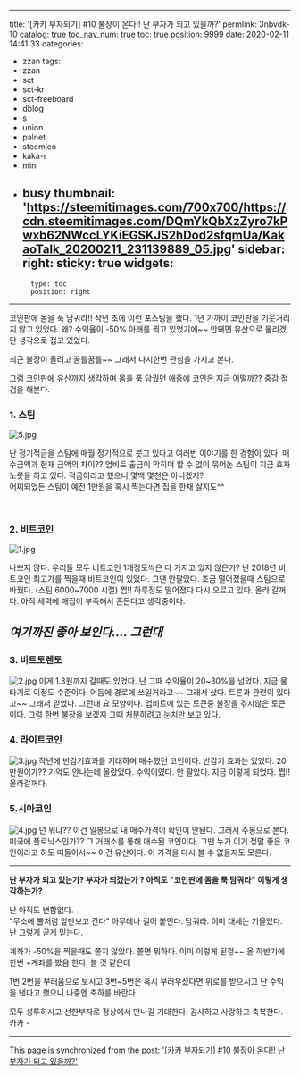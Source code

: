 
---
title: '[카카 부자되기] #10 불장이 온다!! 난 부자가 되고 있을까?'
permlink: 3nbvdk-10
catalog: true
toc_nav_num: true
toc: true
position: 9999
date: 2020-02-11 14:41:33
categories:
- zzan
tags:
- zzan
- sct
- sct-kr
- sct-freeboard
- dblog
- s
- union
- palnet
- steemleo
- kaka-r
- mini
- busy
thumbnail: 'https://steemitimages.com/700x700/https://cdn.steemitimages.com/DQmYkQbXzZyro7kPwxb62NWccLYKiEGSKJS2hDod2sfqmUa/KakaoTalk_20200211_231139889_05.jpg'
sidebar:
    right:
        sticky: true
widgets:
    -
        type: toc
        position: right
---


코인판에 몸을 푹 담궈라!!
작년 초에 이런 포스팅을 했다. 
1년 가까이 코인판을 기웃거리지 않고 있었다. 
왜? 수익율이 -50% 아래를 찍고 있었기에~~
안돼면 유산으로 물리겠단 생각으로 접고 있었다. 

최근 불장이 올려고 꿈틀꿈틀~~ 그래서 다시한번 
관심을 가지고 본다. 

그럼 코인판에 유산까지 생각하며 몸을 푹 담궜던
애증에 코인은 지금 어떨까?? 중감 점검을 해본다. 

### 1. 스팀

![5.jpg](https://steemitimages.com/700x700/https://cdn.steemitimages.com/DQmYkQbXzZyro7kPwxb62NWccLYKiEGSKJS2hDod2sfqmUa/KakaoTalk_20200211_231139889_05.jpg)

난 정기적금을 스팀에 매월 정기적으로 붓고  있다고 여러번 
이야기를 한 경험이 있다.  매수금액과 현재 금액의 차이??
업비트 출금이 막히며 할 수 없이 묶어논 스팀이 지금 효자노릇을
하고 있다.  적금이라고 했으니 몇백 몇천은 아니겠지?  
어찌되었든 스팀이 예전  1만원을 혹시 찍는다면 집을 한채 살지도^^

<br>

### 2. 비트코인
![1.jpg](https://steemitimages.com/700x700/https://cdn.steemitimages.com/DQmQk3BX5P9SdYjhUKMCirA47zS7YA6KHJJfHNRfBVikMYt/KakaoTalk_20200211_231139889_01.jpg)

나쁘지 않다.  우리들 모두 비트코인 1개정도씩은 다 가지고 있지 않은가? 
난 2018년 비트코인 최고가를 찍을때 비트코인이 있었다.  그땐 안팔았다.
조금 떨어졌을때 스팀으로 바꿨다. (스팀 6000~7000 시절) 쩝!!
하루정도 떨어졌다 다시 오르고 있다.  올라 갈꺼다. 
아직 세력에 매집이 부족해서  흔든다고 생각중이다. 



## *여기까진 좋아 보인다.... 그런대*

### 3. 비트토렌토
![2.jpg](https://steemitimages.com/700x700/https://cdn.steemitimages.com/DQmWbWfpbSBaEyKx43nvRV5gPUEpPMgYEw236UFsVJnc1Wb/KakaoTalk_20200211_231139889_02.jpg)
이게 1.3원까지 갈때도 있었다. 
난 그때 수익율이 20~30%을 넘었다. 
지금 물타기로 이정도 수준이다.  어둠에 경로에 쓰일거라고~~
그래서 샀다.  트론과 관련이 있다고~~ 그래서 믿었다. 
그런대 요 모양이다.  업비트에 있는 토큰중 불장을 겪지않은 토큰이다.
그럼 한번 불장을 보겠지 그때 처분하려고 눈치만 보고 있다. 

### 4. 라이트코인



![3.jpg](https://steemitimages.com/700x700/https://cdn.steemitimages.com/DQmNNHe7UeQ9C53GHefZjxGr29jCP63Z1njo5txHmTBxKF7/KakaoTalk_20200211_231139889_03.jpg)
작년에 반감기효과를 기대하며 매수했던 코인이다. 
반감기 효과는 있었다. 20만원이가?? 기억도 안나는데 올랐었다.
수익이였다.  안 팔았다.  지금 이렇게 되었다.  쩝!!
올라갈꺼다.  

### 5.시아코인
![4.jpg](https://steemitimages.com/700x700/https://cdn.steemitimages.com/DQmXtu8PwfRWTvqKSdzYYmFqQa7XPaXsAQsoDjj9MKxYjjp/KakaoTalk_20200211_231139889_04.jpg)
넌 뭐냐??  이건 일봉으로 내 매수가격이 확인이 안됀다. 
그래서 주봉으로 본다.  미국에 플로닉스인가??  그 거래소를 통해
매수된 코인이다.  그땐 누가 이거 정말 좋은 코인이라고 하도 떠들어서~~
이건 유산이다.  이 가격을 다시 볼 수 없을지도 모른다. 


----

**난 부자가 되고 있는가? 
부자가 되겠는가 ?
아직도 "코인판에 몸을 푹 담궈라" 이렇게 생각하는가?**

난 아직도 변함없다.  
"무소에 뿔처럼 앞만보고 간다" 아무데나 걸어 붙인다. 
담궈라.  이미 대세는 기울었다.  난 그렇게 굳게 믿는다.

계좌가 -50%을 찍을때도 쫄지 않았다. 
쫄면 뭐하다.  이미 이렇게 된걸~~
올 하반기에 한번 +계좌를 봤음 한다.  볼 것 같은데

1번 2번을 부러움으로 보시고 
3번~5번은 혹시 부러우셨다면 위로를 받으시고
난 수익을 낸다고 했으니 나중엔 축하를 바란다. 

모두 성투하시고 선한부자로 정상에서 만나길 기대한다. 
감사하고 사랑하고 축복한다. - 카카 -

- - -

This page is synchronized from the post: ['[카카 부자되기] #10 불장이 온다!! 난 부자가 되고 있을까?'](https://steemit.com/@kibumh/3nbvdk-10)

